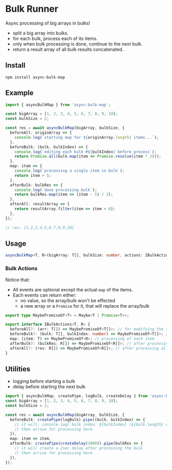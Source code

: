 # Bulk Runner

Async processing of big arrays in bulks!

- split a big array into bulks.
- for each bulk, process each of its items.
- only when bulk processing is done, continue to the next bulk.
- return a result array of all bulk results concatenated.

## Install

```
npm install async-bulk-map
```

## Example

```typescript
import { asyncBulkMap } from 'async-bulk-map';

const bigArray = [1, 2, 3, 4, 5, 6, 7, 8, 9, 10];
const bulkSize = 2;

const res = await asyncBulkMap(bigArray, bulkSize, {
  beforeAll: originArray => {
    console.log(`starting map for ${originArray.length} items...`);
  },
  beforeBulk: (bulk, bulkIndex) => {
    console.log(`editing each bulk #${bulkIndex} before process`);
    return Promise.all(bulk.map(item => Promise.resolve(item * 2)));
  },
  map: item => {
    console.log(`processing a single item in bulk`);
    return item + 5;
  },
  afterBulk: bulkRes => {
    console.log(`done processing bulk`);
    return bulkRes.map(item => (item - 5) / 2);
  },
  afterAll: resultArray => {
    return resultArray.filter(item => item > 0);
  },
});

// res: [1,2,3,4,5,6,7,8,9,10]
```

## Usage

```typescript
asyncBulkMap<T, R>(bigArray: T[], bulkSize: number, actions: IBulkActions<T, R>): Promise<R[]>;
```

### Bulk Actions

Notice that:

- All events are optional except the actual `map` of the items.
- Each events can return either:
  - no value, so the array/bulk won't be effected
  - a new array or a `Promise` for it, that will replace the array/bulk

```typescript
export type MaybePromiseOf<T> = Maybe<T | Promise<T>>;

export interface IBulkActions<T, R> {
  beforeAll?: (arr: T[]) => MaybePromiseOf<T[]>; // for modifying the source array before starting
  beforeBulk?: (bulk: T[], bulkIndex: number) => MaybePromiseOf<T[]>; // before processing of each bulk.
  map: (item: T) => MaybePromiseOf<R>; // processing of each item
  afterBulk?: (bulkRes: R[]) => MaybePromiseOf<R[]>; // after processing all items in the bulk and before continuing to the next one
  afterAll?: (res: R[]) => MaybePromiseOf<R[]>; // after processing all bulks
}
```

## Utilities

- logging before starting a bulk
- delay before starting the next bulk

```typescript
import { asyncBulkMap, createPipe, logBulk, createDelay } from 'async-bulk-map';
const bigArray = [1, 2, 3, 4, 5, 6, 7, 8, 9, 10];
const bulkSize = 2;

const res = await asyncBulkMap(bigArray, bulkSize, {
  beforeBulk: createPipe(logBulk).pipe((bulk, bulkIndex) => {
    // it will: console.log(`bulk index: ${bulkIndex} (${bulk.length} entries)`);
    // then arrive for processing here
  }),
  map: item => item,
  afterBulk: createPipe(createDelay(2000)).pipe(bulkRes => {
    // it will create a 2sec delay after processing the bulk
    // then arrive for processing here
  }),
});
```
